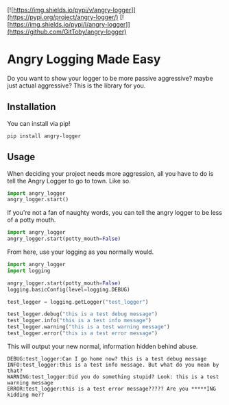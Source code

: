 [![https://img.shields.io/pypi/v/angry-logger]](https://pypi.org/project/angry-logger/)
[![https://img.shields.io/pypi/l/angry-logger]](https://github.com/GitToby/angry-logger)

# Angry Logging Made Easy

Do you want to show your logger to be more passive aggressive? maybe just actual aggressive? This is the library for
you.

## Installation
You can install via pip!
```shell
pip install angry-logger
```

## Usage
When deciding your project needs more aggression, all you have to do is tell the Angry Logger to go to town. Like so.
```python
import angry_logger
angry_logger.start()
```
If you're not a fan of naughty words, you can tell the angry logger to be less of a potty mouth.
```python
import angry_logger
angry_logger.start(potty_mouth=False)
```

From here, use your logging as you normally would.
```python
import angry_logger
import logging

angry_logger.start(potty_mouth=False)
logging.basicConfig(level=logging.DEBUG)

test_logger = logging.getLogger("test_logger")

test_logger.debug("this is a test debug message")
test_logger.info("this is a test info message")
test_logger.warning("this is a test warning message")
test_logger.error("this is a test error message")
```

This will output your new normal, information hidden behind abuse.
```
DEBUG:test_logger:Can I go home now? this is a test debug message
INFO:test_logger:this is a test info message. But what do you mean by that?
WARNING:test_logger:Did you do something stupid? Look: this is a test warning message
ERROR:test_logger:this is a test error message????? Are you *****ING kidding me??
```